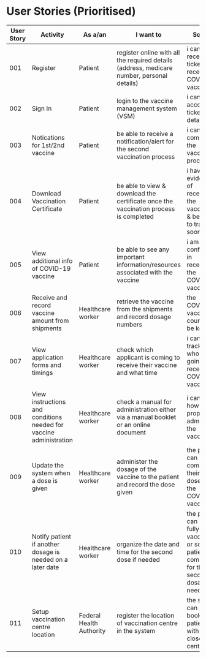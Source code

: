 # User Stories (Prioritised)

| User Story | Activity | As a/an | I want to | So that | Pritority | 
| ------------- | -------- | ------- | --------- | ------- | ---------------- | 
| 001 | Register | Patient | register online with all the required details (address, medicare number, personal details) | i can receive a ticket and receive the COVID-19 vaccine | High | 
| 002 | Sign In | Patient | login to the vaccine management system (VSM) | i can view account & ticket details | High | 
| 003 | Notications for 1st/2nd vaccine | Patient | be able to receive a notification/alert for the second vaccination process | i can complete the vaccination process  | High | 
| 004 | Download Vaccination Certificate | Patient | be able to view & download the certificate once the vaccination process is completed | i have evidence of receiving the vaccination & be able to travel soon | High | 
| 005 | View additional info of COVID-19 vaccine | Patient | be able to see any important information/resources associated with the vaccine | i am more confindent in receiving the COVID-19 vaccine | Medium | 
| 006 | Receive and record vaccine amount from shipments | Healthcare worker | retrieve the vaccine from the shipments and record dosage numbers | the COVID-19 vaccine count can be kept | High | 
| 007 | View application forms and timings | Healthcare worker | check which applicant is coming to receive their vaccine and what time | i can keep track of who is going to receive the COVID-19 vaccine | High | 
| 008 | View instructions and conditions needed for vaccine administration | Healthcare worker | check a manual for administration either via a manual booklet or an online document | i can know how to properly administer the vaccine  | Medium | 
| 009 | Update the system when a dose is given | Healthcare worker | administer the dosage of the vaccine to the patient and record the dose given | the patient can complete their first dose for the COVID-19 vaccine | High | 
| 010 | Notify patient if another dosage is needed on a later date | Healthcare worker | organize the date and time for the second dose if needed | the patient can be fully vaccinated or so the patient can come back for their second dosage if needed | High | 
| 011 | Setup vaccination centre location | Federal Health Authority | register the location of vaccination centre in the system | the system can match booked patient with the closest centre | High |

